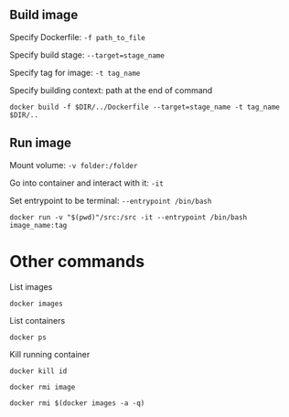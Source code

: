 ## Build image

Specify Dockerfile: `-f path_to_file`

Specify build stage: `--target=stage_name`

Specify tag for image: `-t tag_name`

Specify building context: path at the end of command

`docker build -f $DIR/../Dockerfile --target=stage_name -t tag_name $DIR/..`

## Run image

Mount volume: `-v folder:/folder`

Go into container and interact with it: `-it`

Set entrypoint to be terminal: `--entrypoint /bin/bash`

`docker run -v "$(pwd)"/src:/src -it --entrypoint /bin/bash image_name:tag`

# Other commands

List images

`docker images`

List containers

`docker ps`

Kill running container

`docker kill id`

`docker rmi image`

`docker rmi $(docker images -a -q)`
